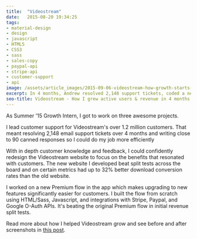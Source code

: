 ```yaml
---
title:  "Videostream"
date:   2015-08-20 19:34:25
tags:
- material-design
- design
- javascript
- HTML5
- CSS3
- sass
- sales-copy
- paypal-api
- stripe-api
- customer-support
- api
image: /assets/article_images/2015-09-06-videostream-how-growth-starts-with-great-customer-support/vs-home-c.png
excerpt: In 4 months, Andrew resolved 2,148 support tickets, coded a new website that boosted weekly actives & downloads, and optimized for revenue.
seo-title: Videostream - How I grew active users & revenue in 4 months
---
```


As Summer '15 Growth Intern, I got to work on three awesome projects.

I lead customer support for Videostream's over 1.2 million customers. That meant resolving 2,148 email support tickets over 4 months and writing close to 90 canned responses so I could do my job more efficiently

With in depth customer knowledge and feedback, I could confidently redesign the Videostream website to focus on the benefits that resonated with customers. The new website I developed beat split tests across the board and on certain metrics had up to 32% better download conversion rates than the old website.

I worked on a new Premium flow in the app which makes upgrading to new features significantly easier for customers. I built the flow from scratch using HTML/Sass, Javascript, and integrations with Stripe, Paypal, and Google O-Auth APIs. It's beating the original Premium flow in initial revenue split tests.

Read more about how I helped Videostream grow and see before and after screenshots in <a href="/blog/videostream-how-growth-started-with-great-customer-support/">this post</a>.

